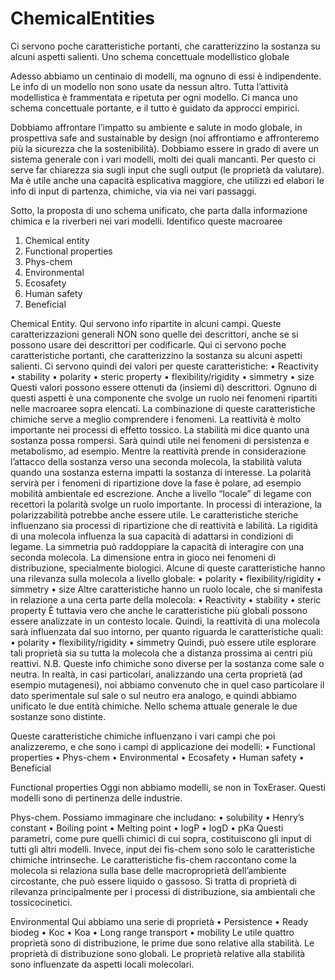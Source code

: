 # ChemicalEntities
Ci servono poche caratteristiche portanti, che caratterizzino la sostanza su alcuni aspetti salienti. 
Uno schema concettuale modellistico globale

Adesso abbiamo un centinaio di modelli, ma ognuno di essi è indipendente. Le info di un modello non sono usate da nessun altro. Tutta l’attività modellistica è frammentata e ripetuta per ogni modello. Ci manca uno schema concettuale portante, e il tutto è guidato da approcci empirici.

Dobbiamo affrontare l’impatto su ambiente e salute in modo globale, in prospettiva safe and sustainable by design (noi affrontiamo e affronteremo più la sicurezza che la sostenibilità). Dobbiamo essere in grado di avere un sistema generale con i vari modelli, molti dei quali mancanti. Per questo ci serve far chiarezza sia sugli input che sugli output (le proprietà da valutare). Ma è utile anche una capacità esplicativa maggiore, che utilizzi ed elabori le info di input di partenza, chimiche, via via nei vari passaggi. 

Sotto, la proposta di uno schema unificato, che parta dalla informazione chimica e la riverberi nei vari modelli. 
Identifico queste macroaree
1.	Chemical entity
2.	Functional properties
3.	Phys-chem
4.	Environmental
5.	Ecosafety
6.	Human safety
7.	Beneficial 

Chemical Entity.
Qui servono info ripartite in alcuni campi. Queste caratterizzazioni generali NON sono quelle dei descrittori, anche se si possono usare dei descrittori per codificarle. Qui ci servono poche caratteristiche portanti, che caratterizzino la sostanza su alcuni aspetti salienti. Ci servono quindi dei valori per queste caratteristiche:
•	Reactivity
•	stability
•	polarity
•	steric property
•	flexibility/rigidity
•	simmetry
•	size
Questi valori possono essere ottenuti da (insiemi di) descrittori.
Ognuno di questi aspetti è una componente che svolge un ruolo nei fenomeni ripartiti nelle macroaree sopra elencati. La combinazione di queste caratteristiche chimiche serve a meglio comprendere i fenomeni. 
La reattività è molto importante nei processi di effetto tossico.
La stabilità mi dice quanto una sostanza possa rompersi. Sarà quindi utile nei fenomeni di persistenza e metabolismo, ad esempio. Mentre la reattività prende in considerazione l’attacco della sostanza verso una seconda molecola, la stabilità valuta quando una sostanza esterna impatti la sostanza di interesse.
La polarità servirà per i fenomeni di ripartizione dove la fase è polare, ad esempio mobilità ambientale ed escrezione. Anche a livello “locale” di legame con recettori la polarità svolge un ruolo importante. In processi di interazione, la polarizzabilità potrebbe anche essere utile.
Le caratteristiche steriche influenzano sia processi di ripartizione che di reattività e labilità.
La rigidità di una molecola influenza la sua capacità di adattarsi in condizioni di legame. 
La simmetria può raddoppiare la capacità di interagire con una seconda molecola.
La dimensione entra in gioco nei fenomeni di distribuzione, specialmente biologici.
Alcune di queste caratteristiche hanno una rilevanza sulla molecola a livello globale:
•	polarity
•	flexibility/rigidity
•	simmetry
•	size
Altre caratteristiche hanno un ruolo locale, che si manifesta in relazione a una certa parte della molecola:
•	Reactivity
•	stability
•	steric property
È tuttavia vero che anche le caratteristiche più globali possono essere analizzate in un contesto locale. Quindi, la reattività di una molecola sarà influenzata dal suo intorno, per quanto riguarda le caratteristiche quali:
•	polarity
•	flexibility/rigidity
•	simmetry
Quindi, può essere utile esplorare tali proprietà sia su tutta la molecola che a distanza prossima ai centri più reattivi.
N.B. Queste info chimiche sono diverse per la sostanza come sale o neutra. In realtà, in casi particolari, analizzando una certa proprietà (ad esempio mutagenesi), noi abbiamo convenuto che in quel caso particolare il dato sperimentale sul sale o sul neutro era analogo, e quindi abbiamo unificato le due entità chimiche. Nello schema attuale generale le due sostanze sono distinte.

Queste caratteristiche chimiche influenzano i vari campi che poi analizzeremo, e che sono i campi di applicazione dei modelli:
•	Functional properties
•	Phys-chem
•	Environmental
•	Ecosafety
•	Human safety
•	Beneficial 
 
Functional properties
Oggi non abbiamo modelli, se non in ToxEraser. Questi modelli sono di pertinenza delle industrie.

Phys-chem.
Possiamo immaginare che includano:
•	solubility
•	Henry’s constant
•	Boiling point
•	Melting point
•	logP 
•	logD
•	pKa
Questi parametri, come pure quelli chimici di cui sopra, costituiscono gli input di tutti gli altri modelli. Invece, input dei fis-chem sono solo le caratteristiche chimiche intrinseche.
Le caratteristiche fis-chem raccontano come la molecola si relaziona sulla base delle macroproprietà dell’ambiente circostante, che può essere liquido o gassoso. Si tratta di proprietà di rilevanza principalmente per i processi di distribuzione, sia ambientali che tossicocinetici.

Environmental
Qui abbiamo una serie di proprietà
•	Persistence
•	Ready biodeg
•	Koc
•	Koa
•	Long range transport
•	mobility
Le utile quattro proprietà sono di distribuzione, le prime due sono relative alla stabilità.  Le proprietà di distribuzione sono globali. Le proprietà relative alla stabilità sono influenzate da aspetti locali molecolari.
